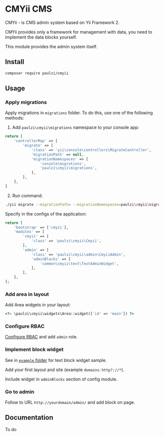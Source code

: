# CMYii CMS

CMYii - is CMS admin system based on Yii Framework 2.

CMYii provides only a framework for management with data, you need to implement the data blocks yourself.

This module provides the admin system itself.

## Install

```bash
composer require paulzi/cmyii
```

## Usage


### Apply migrations

Apply migrations in `migrations` folder. To do this, use one of the following methods:

1) Add `paulzi\cmyii\migrations` namespace to your console app:

```php
return [
    'controllerMap' => [
        'migrate' => [
            'class' => 'yii\console\controllers\MigrateController',
            'migrationPath' => null,
            'migrationNamespaces' => [
                'console\migrations',
                'paulzi\cmyii\migrations',
            ],
        ],
    ],
]
```

2) Run command:

```bash
./yii migrate --migrationPath= --migrationNamespaces=paulzi\cmyii\migrations
```

Specify in the configs of the application:

```php
return [
    'bootstrap' => ['cmyii'],
    'modules' => [
        'cmyii' => [
            'class' => 'paulzi\cmyii\Cmyii',
        ],
        'admin' => [
            'class' => 'paulzi\cmyii\admin\CmyiiAdmin',
            'adminBlocks' => [
                'common\cmyii\text\TextAdminWidget',
            ],
        ],
    ],
];
```

### Add area in layout

Add Area widgets in your layout:

```php
<?= \paulzi\cmyii\widgets\Area::widget(['id' => 'main']) ?>
```

### Configure RBAC

[Configure RBAC](http://www.yiiframework.com/doc-2.0/guide-security-authorization.html#rbac) and add `admin` role. 

### Implement block widget

See in [`example` folder](https://github.com/paulzi/cmyii/blob/master/example) for text block widget sample.

Add your first layout and site (example `domains`: `http?://*`).

Include widget in `adminBlocks` section of config module.

### Go to admin

Follow to URL `http://yourdomain/admin/` and add block on page.

## Documentation

To do
